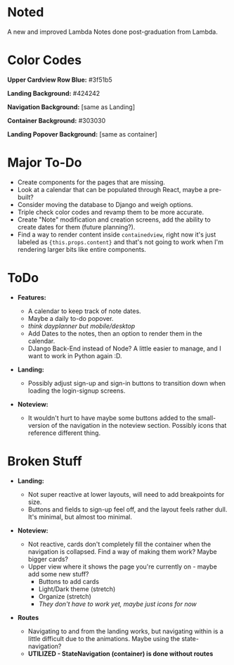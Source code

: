 # Noted

A new and improved Lambda Notes done post-graduation from Lambda.

# Color Codes

**Upper Cardview Row Blue:** #3f51b5

**Landing Background:** #424242

**Navigation Background:** [same as Landing]

**Container Background:** #303030

**Landing Popover Background:** [same as container]

# Major To-Do

- Create components for the pages that are missing.
- Look at a calendar that can be populated through React, maybe a pre-built?
- Consider moving the database to Django and weigh options.
- Triple check color codes and revamp them to be more accurate.
- Create "Note" modification and creation screens, add the ability to create dates for them (future planning?).
- Find a way to render content inside `containedview`, right now it's just labeled as `{this.props.content}` and that's not going to work when I'm rendering larger bits like entire components.

# ToDo

- **Features:**

  - A calendar to keep track of note dates.
  - Maybe a daily to-do popover.
  - _think dayplanner but mobile/desktop_
  - Add Dates to the notes, then an option to render them in the calendar.
  - DJango Back-End instead of Node? A little easier to manage, and I want to work in Python again :D.

- **Landing:**

  - Possibly adjust sign-up and sign-in buttons to transition down when loading the login-signup screens.

- **Noteview:**

  - It wouldn't hurt to have maybe some buttons added to the small-version of the navigation in the noteview section. Possibly icons that reference different thing.

# Broken Stuff

- **Landing:**

  - Not super reactive at lower layouts, will need to add breakpoints for size.
  - Buttons and fields to sign-up feel off, and the layout feels rather dull. It's minimal, but almost too minimal.

- **Noteview:**

  - Not reactive, cards don't completely fill the container when the navigation is collapsed. Find a way of making them work? Maybe bigger cards?
  - Upper view where it shows the page you're currently on - maybe add some new stuff?
    - Buttons to add cards
    - Light/Dark theme (stretch)
    - Organize (stretch)
    - _They don't have to work yet, maybe just icons for now_

- **Routes**
  - Navigating to and from the landing works, but navigating within is a little difficult due to the animations. Maybe using the state-navigation?
  - **UTILIZED - StateNavigation (container) is done without routes**
